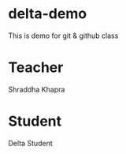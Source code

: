 # delta-demo
This is demo for git & github class

# Teacher
Shraddha Khapra

# Student
Delta Student